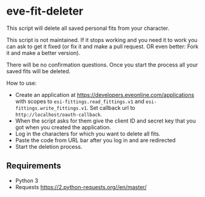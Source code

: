 # eve-fit-deleter

This script will delete all saved personal fits from your character.

This script is not maintained. If it stops working and you need it to work you can ask to get it fixed (or fix it and make a pull request. OR even better: Fork it and make a better version).

There will be no confirmation questions. Once you start the process all your saved fits will be deleted.

How to use:
* Create an application at https://developers.eveonline.com/applications with scopes to `esi-fittings.read_fittings.v1` and `esi-fittings.write_fittings.v1`. Set callback url to `http://localhost/oauth-callback`.
* When the script asks for them give the client ID and secret key that you got when you created the application.
* Log in the characters for which you want to delete all fits.
* Paste the code from URL bar after you log in and are redirected
* Start the deletion process.


## Requirements
* Python 3
* Requests https://2.python-requests.org//en/master/
